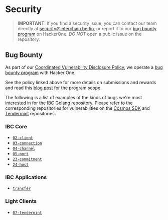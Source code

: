 # Security

> **IMPORTANT**: If you find a security issue, you can contact our team directly at
security@interchain.berlin, or report it to our [bug bounty program](https://hackerone.com/cosmos) on HackerOne. *DO NOT* open a public issue on the repository.

## Bug Bounty

As part of our [Coordinated Vulnerability Disclosure Policy](https://tendermint.com/security), we operate a
[bug bounty program](https://hackerone.com/cosmos) with Hacker One.

See the policy linked above for more details on submissions and rewards and read
this [blog post](https://blog.cosmos.network/bug-bounty-program-for-tendermint-cosmos-833c67693586) for the program scope.

The following is a list of examples of the kinds of bugs we're most interested
in for the IBC Golang repository. Please refer to the corresponding repositories for vulnerabilities on the [Cosmos SDK](https://github.com/reapchain/cosmos-sdk/blob/master/SECURITY.md) and [Tendermint](https://github.com/reapchain/reapchain-core/blob/master/SECURITY.md) repositories.

### IBC Core

- [`02-client`](https://github.com/reapchain/ibc-go/tree/main/modules/core/02-client)
- [`03-connection`](https://github.com/reapchain/ibc-go/tree/main/modules/core/03-connection)
- [`04-channel`](https://github.com/reapchain/ibc-go/tree/main/modules/core/04-channel)
- [`05-port`](https://github.com/reapchain/ibc-go/tree/main/modules/core/05-port)
- [`23-commitment`](https://github.com/reapchain/ibc-go/tree/main/modules/core/23-commitment)
- [`24-host`](https://github.com/reapchain/ibc-go/tree/main/modules/core/24-host)

### IBC Applications

- [`transfer`](https://github.com/reapchain/ibc-go/tree/main/modules/apps/transfer)

### Light Clients

- [`07-tendermint`](https://github.com/reapchain/ibc-go/tree/main/modules/light-clients/07-tendermint)
